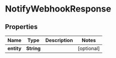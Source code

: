 

# NotifyWebhookResponse


## Properties

| Name | Type | Description | Notes |
|------------ | ------------- | ------------- | -------------|
|**entity** | **String** |  |  [optional] |



